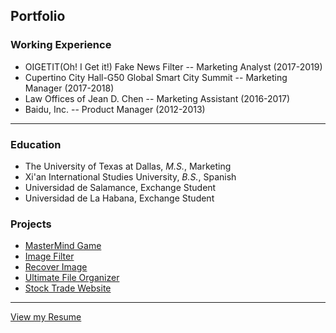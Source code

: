 ## Portfolio


### Working Experience

* OIGETIT(Oh! I Get it!) Fake News Filter -- Marketing Analyst (2017-2019) 
* Cupertino City Hall-G50 Global Smart City Summit -- Marketing Manager (2017-2018)
* Law Offices of Jean D. Chen -- Marketing Assistant (2016-2017)
* Baidu, Inc.  -- Product Manager  (2012-2013)

---

<!---[Project 1 Title](/sample_page)
<img src="images/dummy_thumbnail.jpg?raw=true"/> -->

<!---[Project 2 Title](/pdf/sample_presentation.pdf)
<img src="images/dummy_thumbnail.jpg?raw=true"/> -->


<!---[Project 3 Title](http://example.com/)
<img src="images/dummy_thumbnail.jpg?raw=true"/> -->

### Education
* The University of Texas at Dallas, *M.S.*, Marketing
* Xi'an International Studies University, *B.S.*, Spanish
* Universidad de Salamance, Exchange Student
* Universidad de La Habana, Exchange Student

### Projects

- [MasterMind Game](https://github.com/mariloca/MasterMind)
- [Image Filter](https://github.com/mariloca/cs50_image-filter)
- [Recover Image](https://github.com/mariloca/cs50_recover-image)
- [Ultimate File Organizer](https://github.com/mariloca/excelVBA/tree/master/Ultimate%20Grade%20Management%20System)
- [Stock Trade Website](https://github.com/mariloca/cs50x_2020/tree/master/pset8(web)/finance)

---

[View my Resume](https://mariloca.github.io/resume/)


